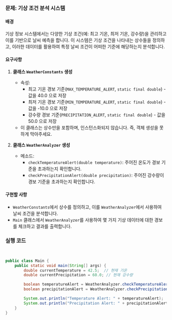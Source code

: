 ### 문제: 기상 조건 분석 시스템

#### 배경
기상 정보 시스템에서는 다양한 기상 조건(예: 최고 기온, 최저 기온, 강수량)을 관리하고
이를 기반으로 날씨 예측을 합니다. 이 시스템은 기상 조건을 나타내는 상수들을 정의하고,
이러한 데이터를 활용하여 특정 날씨 조건이 어떠한 기준에 해당하는지 분석합니다.

#### 요구사항
1. **클래스 `WeatherConstants` 생성**
    - 속성:
        - 최고 기온 경보 기준(`MAX_TEMPERATURE_ALERT`, `static final double`) - 값을 40.0 으로 저장
        - 최저 기온 경보 기준(`MIN_TEMPERATURE_ALERT`, `static final double`) - 값을 -10.0 으로 저장
        - 강수량 경보 기준(`PRECIPITATION_ALERT`, `static final double`) - 값을 50.0 으로 저장
    - 이 클래스는 상수만을 포함하며, 인스턴스화되지 않습니다. 즉, 객체 생성을 못하게 막아주세요.

2. **클래스 `WeatherAnalyzer` 생성**
    - 메소드:
        - `checkTemperatureAlert(double temperature)`: 주어진 온도가 경보 기준을 초과하는지 확인합니다.
        - `checkPrecipitationAlert(double precipitation)`: 주어진 강수량이 경보 기준을 초과하는지 확인합니다.

#### 구현할 사항
- `WeatherConstants`에서 상수를 정의하고, 이를 `WeatherAnalyzer`에서 사용하여 날씨 조건을 분석합니다.
- `Main` 클래스에서 `WeatherAnalyzer`를 사용하여 몇 가지 기상 데이터에 대한 경보를 체크하고 결과를 출력합니다.

### 실행 코드
```java


public class Main {
    public static void main(String[] args) {
        double currentTemperature = 42.5;  // 현재 기온
        double currentPrecipitation = 60.0; // 현재 강수량

        boolean temperatureAlert = WeatherAnalyzer.checkTemperatureAlert(currentTemperature);
        boolean precipitationAlert = WeatherAnalyzer.checkPrecipitationAlert(currentPrecipitation);

        System.out.println("Temperature Alert: " + temperatureAlert);  // 40도 이상이므로 true
        System.out.println("Precipitation Alert: " + precipitationAlert); // 50mm 이상이므로 true
    }
}
```